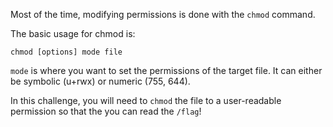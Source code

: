 Most of the time, modifying permissions is done with the `chmod` command.

The basic usage for chmod is:
```
chmod [options] mode file
```

`mode` is where you want to set the permissions of the target file. It can either be symbolic (u+rwx) or numeric (755, 644). 

In this challenge, you will need to `chmod` the file to a user-readable permission so that the you can read the `/flag`! 


